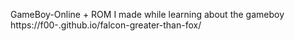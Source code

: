 GameBoy-Online + ROM I made while learning about the gameboy https://f00-.github.io/falcon-greater-than-fox/
